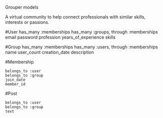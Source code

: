 Grouper models

A virtual community to help connect professionals with similar skills, interests or passions.

#User
    has_many :memberships
    has_many :groups, through :memberships
    email
    password
    profession
    years_of_experience
    skills

#Group
    has_many :memberships
    has_many :users, through :memberships
    name
    user_count
    creation_date
    description


#Membership

    belongs_to :user
    belongs_to :group
    join_date
    member_id

#Post

    belongs_to :user
    belongs_to :group
    text
